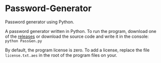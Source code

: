 # Password-Generator
Password generator using Python.

A password generator written in Python. To run the program, download one of the [releases](https://github.com/rarmash/Password-Generator/releases) or download the source code and write it in the console:
`python PassGen.py`

By default, the program license is zero. To add a license, replace the file `license.txt.aes` in the root of the program files on your.
